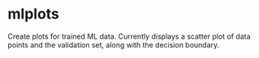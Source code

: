 # mlplots
Create plots for trained ML data. Currently displays a scatter plot of data points and the validation set, along with the decision boundary.
